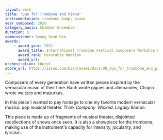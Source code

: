 ```yaml
---
layout: work
title: "Duo for Trombone and Piano"
instrumentation: trombone &amp; piano
year_composed: 2020
category_music: Chamber Ensemble
duration: 5'
commissioner: Gwang Hyun Kim
awards:
    - award_year: 2021
      award_title: International Trombone Festival Composers Workshop Call for Scores
      award_rank: Honorable Mention
      award_url:
orchestration: tbn/pf
score_url: https://issuu.com/kianravaei/docs/00_duo_for_trombone_and_piano_-_piano_score
---
```


Composers of every generation have written pieces inspired by the vernacular music of their time. Bach wrote gigues and allemandes; Chopin wrote waltzes and mazurkas.

In this piece I wanted to pay homage to one my favorite modern vernacular musics: pop musical theater. Think _Company_. _Wicked_. _Legally Blonde_.

This piece is made up of fragments of musical theater, disjointed recollections of shows once seen. It is also a showpiece for the trombone, making use of the instrument's capacity for intensity, jocularity, and lyricism.